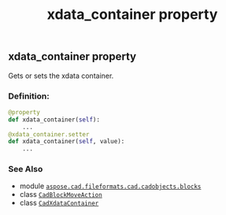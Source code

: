 ﻿---
title: xdata_container property
second_title: Aspose.CAD for Python via .NET API References
description: 
type: docs
weight: 260
url: /python-net/aspose.cad.fileformats.cad.cadobjects.blocks/cadblockmoveaction/xdata_container/
is_root: false
---

## xdata_container property


Gets or sets the xdata container.
### Definition:
```python
@property
def xdata_container(self):
    ...
@xdata_container.setter
def xdata_container(self, value):
    ...
```

### See Also
* module [`aspose.cad.fileformats.cad.cadobjects.blocks`](../../)
* class [`CadBlockMoveAction`](/cad/python-net/aspose.cad.fileformats.cad.cadobjects.blocks/cadblockmoveaction)
* class [`CadXdataContainer`](/cad/python-net/aspose.cad.fileformats.cad.cadobjects/cadxdatacontainer)
